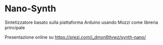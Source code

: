 # Nano-Synth
Sintetizzatore basato sulla piattaforma Arduino usando Mozzi come libreria principale

Presentazione online su https://prezi.com/i_dmxn6tlvwz/synth-nano/
